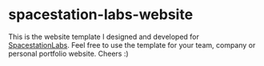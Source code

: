 # spacestation-labs-website

This is the website template I designed and developed for [SpacestationLabs](https://github.com/spacestation).
Feel free to use the template for your team, company or personal portfolio website.
Cheers :)
